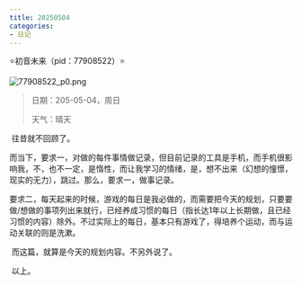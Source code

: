 ```yaml
---
title: 20250504
categories:
- 日记
---
```

⭐初音未来（pid：77908522）⭐

![77908522_p0.png](https://byyw-oss1.oss-cn-hangzhou.aliyuncs.com/img/2025/05/04-d594cbaf395a652dcf415122f81fdf07-77908522_p0.png.webp)

>日期：205-05-04，周日
>
>天气：晴天

​	往昔就不回顾了。

​	而当下，要求一，对做的每件事情做记录，但目前记录的工具是手机，而手机很影响我，不，也不一定，是惰性，而让我学习的情绪，是，想不出来（幻想的憧憬，现实的无力），跳过。那么，要求一，做事记录。

​	要求二，每天起来的时候，游戏的每日是我必做的，而需要把今天的规划，只要要做/想做的事项列出来就行，已经养成习惯的每日（指长达1年以上长期做，且已经习惯的内容）除外。不过实际上的每日，基本只有游戏了，得培养个运动，而与运动关联的则是洗漱。

​	而这篇，就算是今天的规划内容。不另外说了。

​	以上。
